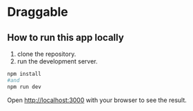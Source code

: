 # Draggable

## How to run this app locally

1. clone the repository.
2. run the development server.

```bash
npm install
#and
npm run dev
```

Open [http://localhost:3000](http://localhost:3000) with your browser to see the result.

